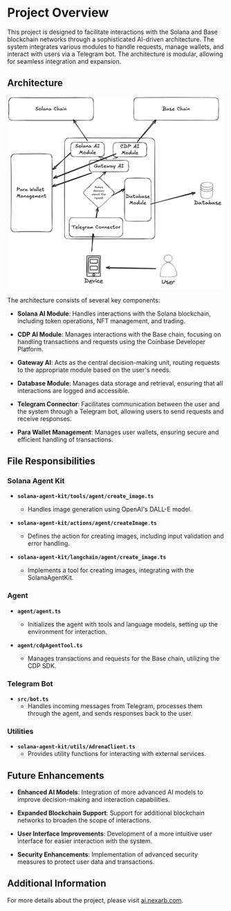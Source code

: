 # Project Overview

This project is designed to facilitate interactions with the Solana and Base blockchain networks through a sophisticated AI-driven architecture. The system integrates various modules to handle requests, manage wallets, and interact with users via a Telegram bot. The architecture is modular, allowing for seamless integration and expansion.

## Architecture

![Architecture Diagram](images/architecture.png)

The architecture consists of several key components:

- **Solana AI Module**: Handles interactions with the Solana blockchain, including token operations, NFT management, and trading.

- **CDP AI Module**: Manages interactions with the Base chain, focusing on handling transactions and requests using the Coinbase Developer Platform.

- **Gateway AI**: Acts as the central decision-making unit, routing requests to the appropriate module based on the user's needs.

- **Database Module**: Manages data storage and retrieval, ensuring that all interactions are logged and accessible.

- **Telegram Connector**: Facilitates communication between the user and the system through a Telegram bot, allowing users to send requests and receive responses.

- **Para Wallet Management**: Manages user wallets, ensuring secure and efficient handling of transactions.

## File Responsibilities

### Solana Agent Kit

- **`solana-agent-kit/tools/agent/create_image.ts`**
  - Handles image generation using OpenAI's DALL-E model.

- **`solana-agent-kit/actions/agent/createImage.ts`**
  - Defines the action for creating images, including input validation and error handling.

- **`solana-agent-kit/langchain/agent/create_image.ts`**
  - Implements a tool for creating images, integrating with the SolanaAgentKit.

### Agent

- **`agent/agent.ts`**
  - Initializes the agent with tools and language models, setting up the environment for interaction.

- **`agent/cdpAgentTool.ts`**
  - Manages transactions and requests for the Base chain, utilizing the CDP SDK.

### Telegram Bot

- **`src/bot.ts`**
  - Handles incoming messages from Telegram, processes them through the agent, and sends responses back to the user.

### Utilities

- **`solana-agent-kit/utils/AdrenaClient.ts`**
  - Provides utility functions for interacting with external services.

## Future Enhancements

- **Enhanced AI Models**: Integration of more advanced AI models to improve decision-making and interaction capabilities.

- **Expanded Blockchain Support**: Support for additional blockchain networks to broaden the scope of interactions.

- **User Interface Improvements**: Development of a more intuitive user interface for easier interaction with the system.

- **Security Enhancements**: Implementation of advanced security measures to protect user data and transactions.

## Additional Information

For more details about the project, please visit [ai.nexarb.com](https://ai.nexarb.com).
